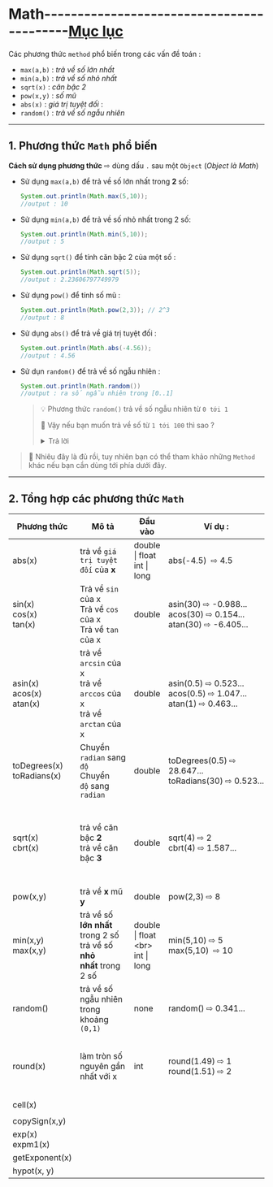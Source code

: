 # Math------------------------------------------[Mục lục](https://github.com/Zenfection/Java)

Các phương thức `method` phổ biến trong các vấn đề toán :

- `max(a,b)` : *trả về số lớn nhất*
- `min(a,b)` : *trả về số nhỏ nhất*
- `sqrt(x)` : *căn bậc 2*
- `pow(x,y)` : *số mũ*
- `abs(x)` : *giá trị tuyệt đối* : 
- `random()` : *trả về số ngẫu nhiên* 

---

## 1. Phương thức `Math` phổ biến

**Cách sử dụng phương thức**  ⇨ dùng dấu `.` sau một `Object` (*Object là Math*)

- Sử dụng `max(a,b)` để trả về số lớn nhất trong **2** số:
  
  ```java
  System.out.println(Math.max(5,10));
  //output : 10
  ```

- Sử dụng `min(a,b)` để trả về số nhỏ nhất trong 2 số:
  
  ```java
  System.out.println(Math.min(5,10));
  //output : 5
  ```

- Sử dụng `sqrt()` để tính căn bậc 2 của một số : 
  
  ```java
  System.out.println(Math.sqrt(5));
  //output : 2.23606797749979
  ```

- Sử dụng `pow()` để tính số mũ : 
  
  ```java
  System.out.println(Math.pow(2,3)); // 2^3
  //output : 8
  ```

- Sử dụng `abs()` để trả về giá trị tuyệt đối :
  
  ```java
  System.out.println(Math.abs(-4.56));
  //output : 4.56
  ```

- Sử dụn `random()` để trả về số ngẫu nhiên : 
  
  ```java
  System.out.println(Math.random())
  //output : ra số ngẫu nhiên trong [0..1]
  ```
  
  > 💡 Phương thức `random()` trả về số ngẫu nhiên từ `0 tới 1`
  > 
  > 🤔 Vậy nếu bạn muốn trả về số từ `1 tới 100` thì sao ? 
  > 
  > <details>
  > <summary>Trả lời</summary>
  > 
  > ```java
  > double ranNumber = Math.random()*100; // trả về số ngẫu nhiên từ (0 tới 99)
  > int x = (int)ranNumber + 1; // cộng thêm 1 và ép về số nguyên
  > System.out.println(x); //xuất x
  > ```
  > 
  > </details>

>  🧚 Nhiêu đây là đủ rồi, tuy nhiên bạn có thể tham khảo những `Method` khác nếu bạn cần dùng tới phía dưới đây.

---

## 2. Tổng hợp các phương thức `Math`

| Phương thức                       | Mô tả                                                                   | Đầu vào                                | Ví dụ :                                                                 | Lưu ý                                                              |
| --------------------------------- | ----------------------------------------------------------------------- | -------------------------------------- | ----------------------------------------------------------------------- | ------------------------------------------------------------------ |
| abs(x)                            | trả về `giá trị tuyệt đối` của **x**                                    | double \| float <br> int \| long       | abs(-4.5)  ⇨ 4.5                                                        | 🤔 `abs` nghĩa là *absolute*                                       |
| sin(x)<br>cos(x)<br>tan(x)<br>    | Trả về `sin` của x<br>Trả về `cos` của x<br>Trả về `tan` của x          | double                                 | asin(30) ⇨ -0.988...<br>acos(30) ⇨ 0.154...<br>atan(30) ⇨ -6.405...<br> | 🚀 tất cả trả về `raidan`                                          |
| asin(x)<br>acos(x)<br>atan(x)<br> | trả về `arcsin` của x<br>trả về `arccos` của x<br>trả về `arctan` của x | double                                 | asin(0.5) ⇨ 0.523...<br>acos(0.5) ⇨ 1.047...<br>atan(1) ⇨ 0.463...      | 🚀 tất cả trả về `raidan`<br>⚠️ Giá trị x trong khoảng `(-1,1)`    |
| toDegrees(x)<br>toRadians(x)      | Chuyển `radian` sang `độ`<br>Chuyển `độ` sang `radian`                  | double                                 | toDegrees(0.5) ⇨ 28.647...<br>toRadians(30) ⇨ 0.523...                  |                                                                    |
| sqrt(x)<br>cbrt(x)                | trả về căn bậc **2**<br>trả về căn bậc **3**                            | double                                 | sqrt(4) ⇨ 2<br>cbrt(4) ⇨ 1.587...                                       | 🤔 `sqrt` nghĩa là *square root*<br>🤔 `cbrt` nghĩa là *cube root* |
| pow(x,y)                          | trả về **x** mũ **y**                                                   | double                                 | pow(2,3) ⇨ 8                                                            |                                                                    |
| min(x,y)<br>max(x,y)              | trả về số **lớn nhất** trong 2 số<br>trả về số **nhỏ nhất** trong 2 số  | double \| float &lt;br&gt; int \| long | min(5,10) ⇨ 5 <br>max(5,10)  ⇨ 10                                       |                                                                    |
| random()                          | trả về số ngẫu nhiên trong khoảng `(0,1)`                               | none                                   | random() ⇨ 0.341...                                                     |                                                                    |
| round(x)                          | làm tròn số nguyên gần nhất với x                                       | int                                    | round(1.49) ⇨ 1<br>round(1.51) ⇨ 2                                      | 🔥 Dưới 5 sẽ làm tròn dưới <br>Trên 5 sẽ làm tròn trên             |
| cell(x)                           |                                                                         |                                        |                                                                         |                                                                    |
|                                   |                                                                         |                                        |                                                                         |                                                                    |
| copySign(x,y)                     |                                                                         |                                        |                                                                         |                                                                    |
| exp(x)<br>expm1(x)                |                                                                         |                                        |                                                                         |                                                                    |
| getExponent(x)                    |                                                                         |                                        |                                                                         |                                                                    |
| hypot(x, y)                       |                                                                         |                                        |                                                                         |                                                                    |

> 